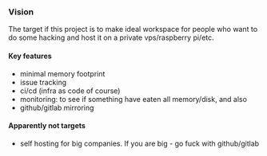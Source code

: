 ### Vision

The target if this project is to make ideal workspace for people who want to do some hacking and host it on a private vps/raspberry pi/etc.

#### Key features

- minimal memory footprint
- issue tracking
- ci/cd (infra as code of course)
- monitoring: to see if something have eaten all memory/disk, and also
- github/gitlab mirroring

#### Apparently not targets

- self hosting for big companies. If you are big - go fuck with github/gitlab